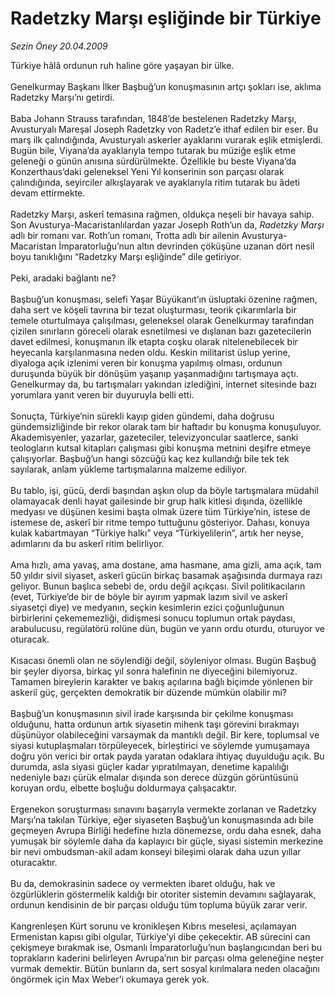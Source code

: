 # Radetzky Marşı eşliğinde bir Türkiye

*Sezin Öney 20.04.2009*

<div class="taraf_structure_2col_1zq">
<div class="margen_n">



 <p>Türkiye hâlâ ordunun ruh haline göre yaşayan bir ülke. <br/><br/>Genelkurmay Başkanı İlker Başbuğ’un konuşmasının artçı şokları ise, aklıma Radetzky Marşı’nı getirdi. <br/><br/>Baba Johann Strauss tarafından, 1848’de bestelenen Radetzky Marşı, Avusturyalı Mareşal Joseph Radetzky von Radetz’e ithaf edilen bir eser. Bu marş ilk çalındığında, Avusturyalı askerler ayaklarını vurarak eşlik etmişlerdi. Bugün bile, Viyana’da ayaklarıyla tempo tutarak bu müziğe eşlik etme geleneği o günün anısına sürdürülmekte. Özellikle bu beste Viyana’da Konzerthaus’daki geleneksel Yeni Yıl konserinin son parçası olarak çalındığında, seyirciler alkışlayarak ve ayaklarıyla ritim tutarak bu âdeti devam ettirmekte. <br/><br/>Radetzky Marşı, askerî temasına rağmen, oldukça neşeli bir havaya sahip. Son Avusturya-Macaristanlılardan yazar Joseph Roth’un da, <i>Radetzky Marşı</i> adlı bir romanı var. Roth’un romanı, Trotta adlı bir ailenin Avusturya-Macaristan İmparatorluğu’nun altın devrinden çöküşüne uzanan dört nesil boyu tanıklığını “Radetzky Marşı eşliğinde” dile getiriyor. <br/><br/>Peki, aradaki bağlantı ne? <br/><br/>Başbuğ’un konuşması, selefi Yaşar Büyükanıt’ın üsluptaki özenine rağmen, daha sert ve köşeli tavrına bir tezat oluşturması, teorik çıkarımlarla bir temele oturtulmaya çalışılması, geleneksel olarak Genelkurmay tarafından çizilen sınırların göreceli olarak esnetilmesi ve dışlanan bazı gazetecilerin davet edilmesi, konuşmanın ilk etapta coşku olarak nitelenebilecek bir heyecanla karşılanmasına neden oldu. Keskin militarist üslup yerine, diyaloga açık izlenimi veren bir konuşma yapılmış olması, ordunun duruşunda büyük bir dönüşüm yaşanıp yaşanmadığını tartışmaya açtı. Genelkurmay da, bu tartışmaları yakından izlediğini, internet sitesinde bazı yorumlara yanıt veren bir duyuruyla belli etti. <br/><br/>Sonuçta, Türkiye’nin sürekli kayıp giden gündemi, daha doğrusu gündemsizliğinde bir rekor olarak tam bir haftadır bu konuşma konuşuluyor. Akademisyenler, yazarlar, gazeteciler, televizyoncular saatlerce, sanki teologların kutsal kitapları çalışması gibi konuşma metnini deşifre etmeye çalışıyorlar. Başbuğ’un hangi sözcüğü kaç kez kullandığı bile tek tek sayılarak, anlam yükleme tartışmalarına malzeme ediliyor. <br/><br/>Bu tablo, işi, gücü, derdi başından aşkın olup da böyle tartışmalara müdahil olamayacak denli hayat gailesinde bir grup halk kitlesi dışında, özellikle medyası ve düşünen kesimi başta olmak üzere tüm Türkiye’nin, istese de istemese de, askerî bir ritme tempo tuttuğunu gösteriyor. Dahası, konuya kulak kabartmayan “Türkiye halkı” veya “Türkiyelilerin”, artık her neyse, adımlarını da bu askerî ritim belirliyor. <br/><br/>Ama hızlı, ama yavaş, ama dostane, ama hasmane, ama gizli, ama açık, tam 50 yıldır sivil siyaset, askerî gücün birkaç basamak aşağısında durmaya razı geliyor. Bunun başlıca sebebi de, ordu değil açıkçası. Sivil politikacıların (evet, Türkiye’de bir de böyle bir ayırım yapmak lazım sivil ve askerî siyasetçi diye) ve medyanın, seçkin kesimlerin ezici çoğunluğunun birbirlerini çekememezliği, didişmesi sonucu toplumun ortak paydası, arabulucusu, regülatörü rolüne dün, bugün ve yarın ordu oturdu, oturuyor ve oturacak. <br/><br/>Kısacası önemli olan ne söylendiği değil, söyleniyor olması. Bugün Başbuğ bir şeyler diyorsa, birkaç yıl sonra halefinin ne diyeceğini bilemiyoruz. Tamamen bireylerin karakter ve bakış açılarına bağlı biçimde yönlenen bir askeriî güç, gerçekten demokratik bir düzende mümkün olabilir mi? <br/><br/>Başbuğ’un konuşmasının sivil irade karşısında bir çekilme konuşması olduğunu, hatta ordunun artık siyasetin mihenk taşı görevini bırakmayı düşünüyor olabileceğini varsaymak da mantıklı değil. Bir kere, toplumsal ve siyasi kutuplaşmaları törpüleyecek, birleştirici ve söylemde yumuşamaya doğru yön verici bir ortak payda yaratan odaklara ihtiyaç duyulduğu açık. Bu durumda, asla siyasi güçler kadar yıpratılmayan, denetime kapalılığı nedeniyle bazı çürük elmalar dışında son derece düzgün görüntüsünü koruyan ordu, elbette boşluğu doldurmaya çalışacaktır. <br/><br/>Ergenekon soruşturması sınavını başarıyla vermekte zorlanan ve Radetzky Marşı’na takılan Türkiye, eğer siyaseten Başbuğ’un konuşmasında adı bile geçmeyen Avrupa Birliği hedefine hızla dönemezse, ordu daha esnek, daha yumuşak bir söylemle daha da kaplayıcı bir güçle, siyasi sistemin merkezine bir nevi ombudsman-akil adam konseyi bileşimi olarak daha uzun yıllar oturacaktır. <br/><br/>Bu da, demokrasinin sadece oy vermekten ibaret olduğu, hak ve özgürlüklerin göstermelik kaldığı bir otoriter sistemin devamını sağlayarak, ordunun kendisinin de bir parçası olduğu tüm topluma büyük zarar verir. <br/><br/>Kangrenleşen Kürt sorunu ve kronikleşen Kıbrıs meselesi, açılamayan Ermenistan kapısı gibi olgular, Türkiye’yi dibe çekecektir. AB sürecini can çekişmeye bırakmak ise, Osmanlı İmparatorluğu’nun başlangıcından beri bu toprakların kaderini belirleyen Avrupa’nın bir parçası olma geleneğine neşter vurmak demektir. Bütün bunların da, sert sosyal kırılmalara neden olacağını öngörmek için Max Weber’i okumaya gerek yok.</p>
<br/>
<br/>
<br/>



<br/>


<div id="taraf_not">
</div>

</div>


</div>
